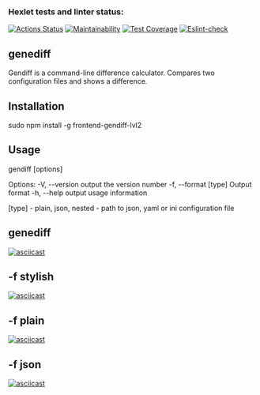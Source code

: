 ### Hexlet tests and linter status:
[![Actions Status](https://github.com/Kaibl/frontend-project-lvl2/workflows/hexlet-check/badge.svg)](https://github.com/Kaibl/frontend-project-lvl2/actions)
[![Maintainability](https://api.codeclimate.com/v1/badges/b51b1eecdbf6e62ca298/maintainability)](https://codeclimate.com/github/Kaibl/frontend-project-lvl2/maintainability)
[![Test Coverage](https://api.codeclimate.com/v1/badges/b51b1eecdbf6e62ca298/test_coverage)](https://codeclimate.com/github/Kaibl/frontend-project-lvl2/test_coverage)
[![Eslint-check](https://github.com/Kaibl/frontend-project-lvl2/actions/workflows/eslint.yml/badge.svg)](https://github.com/Kaibl/frontend-project-lvl2/actions/workflows/eslint.yml)
## genediff
Gendiff is a command-line difference calculator.
Compares two configuration files and shows a difference.

## Installation
sudo npm install -g frontend-gendiff-lvl2

## Usage
gendiff [options] <pathToFile1> <pathToFile2>

Options:
-V, --version output the version number
-f, --format [type] Output format
-h, --help output usage information

[type] - plain, json, nested
<pathToFile> - path to json, yaml or ini configuration file
  
## genediff
[![asciicast](https://asciinema.org/a/92C3hTXN6Wo3Nd1P3D7lfep71.svg)](https://asciinema.org/a/92C3hTXN6Wo3Nd1P3D7lfep71)

## -f stylish
[![asciicast](https://asciinema.org/a/D9rKrrBlAH9rdc6fHyWRf7djP.svg)](https://asciinema.org/a/D9rKrrBlAH9rdc6fHyWRf7djP)

## -f plain
[![asciicast](https://asciinema.org/a/QPOvQVL1vqta5RXkyfwjL2hkr.svg)](https://asciinema.org/a/QPOvQVL1vqta5RXkyfwjL2hkr)

## -f json
[![asciicast](https://asciinema.org/a/uNlPkGdMXv23G6oYUzfS0H5jk.svg)](https://asciinema.org/a/uNlPkGdMXv23G6oYUzfS0H5jk)
